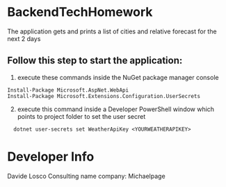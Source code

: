 # BackendTechHomework
The application gets and prints a list of cities and relative forecast for the next 2 days

## Follow this step to start the application:

1) execute these commands inside the NuGet package manager console
```
Install-Package Microsoft.AspNet.WebApi
Install-Package Microsoft.Extensions.Configuration.UserSecrets
```
2) execute this command inside a Developer PowerShell window which points to project folder to set the user secret
```
  dotnet user-secrets set WeatherApiKey <YOURWEATHERAPIKEY>
```

# Developer Info
Davide Losco
Consulting name company: Michaelpage
